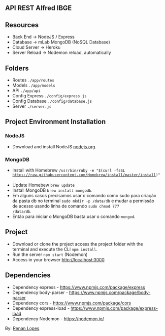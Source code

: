 ## API REST Alfred IBGE

## Resources

- Back End -> NodeJS / Express
- Database -> mLab MongoDB (NoSQL Database)
- Cloud Server -> Heroku
- Server Reload -> Nodemon reload, automatically

## Folders

- Routes ```./app/routes```
- Models ```./app/models```
- API ```./app/api```
- Config Express ```./config/express.js```
- Config Database ```./config/database.js```
- Server ```./server.js```

## Project Environment Installation

### NodeJS

- Download and install NodeJS <a href="https://nodejs.org/en/" target="_blank">nodejs.org</a>.

### MongoDB 

- Install with Homebrew <code>/usr/bin/ruby -e "$(curl -fsSL https://raw.githubusercontent.com/Homebrew/install/master/install)"</code>.
- Update Homebew <code>brew update</code> 
- Install MongoDB <code>brew install mongodb</code>.
- Em alguns casos precisamos usar o comando como sudo para criação da pasta db no terminal <code>sudo mkdir -p /data/db</code> e mudar a permissão de acesso usando linha de comando <code>sudo chmod 777 /data/db</code>.
- Então para iniciar o MongoDB basta usar o comando <code>mongod</code>.

## Project

- Download or clone the project access the project folder with the terminal and execute the CLI <code>npm install</code>.
- Run the server <code>npm start</code> (Nodemon)
- Access in your browser <a href="http://localhost:3000">http://localhost:3000</a>

## Dependencies

- Dependency express - <a href="https://www.npmjs.com/package/express">https://www.npmjs.com/package/express</a>
- Dependency body-parser - <a href="https://www.npmjs.com/package/body-parser">https://www.npmjs.com/package/body-parser</a>
- Dependency cors - <a href="https://www.npmjs.com/package/cors">https://www.npmjs.com/package/cors</a>
- Dependency express-load - <a href="https://www.npmjs.com/package/express-load">https://www.npmjs.com/package/express-load</a>
- Dependency Nodemon - <a href="https://nodemon.io/">https://nodemon.io/</a> 

By: <a href="http://renanlopes.com">Renan Lopes</a>

